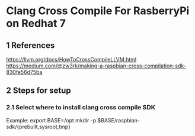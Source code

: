 # Clang Cross Compile For RasberryPi on Redhat 7

## 1 References 
https://llvm.org/docs/HowToCrossCompileLLVM.html 
https://medium.com/@zw3rk/making-a-raspbian-cross-compilation-sdk-830fe56d75ba

## 2 Steps for setup 
### 2.1 Select where to install clang cross compile SDK 
Example:
  export BASE=/opt
  mkdir -p $BASE/raspbian-sdk/{prebuilt,sysroot,tmp}
